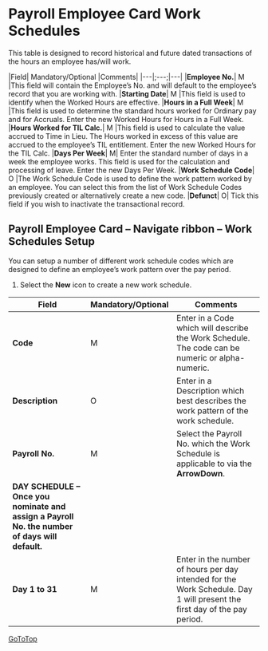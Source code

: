 # Payroll Employee Card Work Schedules

This table is designed to record historical and future dated transactions of the hours an employee has/will work.


|Field|	Mandatory/Optional	|Comments|
|---|;---;|---|
|**Employee No.**|	M	|This field will contain the Employee’s No. and will default to the employee’s record that you are working with.
|**Starting Date**|	M	|This field is used to identify when the Worked Hours are effective.
|**Hours in a Full Week**|	M	|This field is used to determine the standard hours worked for Ordinary pay and for Accruals.  Enter the new Worked Hours for Hours in a Full Week.
|**Hours Worked for TIL Calc.**|	M	|This field is used to calculate the value accrued to Time in Lieu.  The Hours worked in excess of this value are accrued to the employee’s TIL entitlement.  Enter the new Worked Hours for the TIL Calc.
|**Days Per Week**|	M|	Enter the standard number of days in a week the employee works.  This field is used for the calculation and processing of leave.  Enter the new Days Per Week.
|**Work Schedule Code**|	O	|The Work Schedule Code is used to define the work pattern worked by an employee.  You can select this from the list of Work Schedule Codes previously created or alternatively create a new code. 
|**Defunct**|	O|	Tick this field if you wish to inactivate the transactional record.  

## Payroll Employee Card – Navigate ribbon – Work Schedules Setup

You can setup a number of different work schedule codes which are designed to define an employee’s work pattern over the pay period.

 
1.  Select the **New** icon to create a new work schedule.  

|Field	| Mandatory/Optional |Comments|
|---|---|---|
|**Code**|	M	|Enter in a Code which will describe the Work Schedule.  The code can be numeric or alpha-numeric.
|**Description**|O	|Enter in a Description which best describes the work pattern of the work schedule.
|**Payroll No.**|M	|Select the Payroll No. which the Work Schedule is applicable to via the **ArrowDown**.
|**DAY SCHEDULE – Once you nominate and assign a Payroll No. the number of days will default.**
|**Day 1 to 31**|	M	|Enter in the number of hours per day intended for the Work Schedule.  Day 1 will present the first day of the pay period.  


[GoToTop](#payroll-employee-card-work-schedules)


